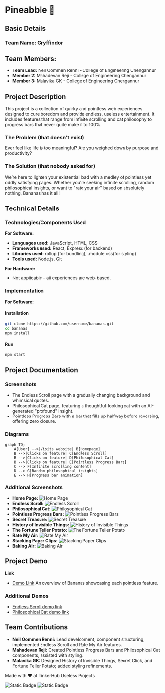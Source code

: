 # Pineabble 🎯

## Basic Details

### Team Name: Gryffindor

## Team Members:
- **Team Lead:** Neil Oommen Renni - College of Engineering Chengannur
- **Member 2:** Mahadevan Reji - College of Engineering Chengannur
- **Member 3:** Malavika GK - College of Engineering Chengannur

## Project Description

This project is a collection of quirky and pointless web experiences designed to cure boredom and provide endless, useless entertainment. It includes features that range from infinite scrolling and cat philosophy to progress bars that never quite make it to 100%.

### The Problem (that doesn't exist)

Ever feel like life is too meaningful? Are you weighed down by purpose and productivity?

### The Solution (that nobody asked for)

We’re here to lighten your existential load with a medley of pointless yet oddly satisfying pages. Whether you're seeking infinite scrolling, random philosophical insights, or want to "rate your air" based on absolutely nothing, Bananas has it all!

## Technical Details

### Technologies/Components Used

**For Software:**
- **Languages used:** JavaScript, HTML, CSS
- **Frameworks used:** React, Express (for backend)
- **Libraries used:** rollup (for bundling), .module.css(for styling)
- **Tools used:** Node.js, Git

**For Hardware:**
- Not applicable – all experiences are web-based.

### Implementation

**For Software:**

#### Installation

```bash
git clone https://github.com/username/bananas.git
cd bananas
npm install
```

#### Run

```bash
npm start
```

## Project Documentation

### Screenshots

- The Endless Scroll page with a gradually changing background and whimsical quotes.
- Philosophical Cat page, featuring a thoughtful-looking cat with an AI-generated "profound" insight.
- Pointless Progress Bars with a bar that fills up halfway before reversing, offering zero closure.

### Diagrams
```mermaid
graph TD;
    A[User] -->|Visits website| B[Homepage]
    B -->|Clicks on feature| C[Endless Scroll]
    B -->|Clicks on feature| D[Philosophical Cat]
    B -->|Clicks on feature| E[Pointless Progress Bars]
    C --> F[Infinite scrolling content]
    D --> G[Random philosophical insights]
    E --> H[Progress bar animation]
```

### Additional Screenshots

- **Home Page:** ![Home Page](screenShots/home.png)
- **Endless Scroll:** ![Endless Scroll](screenShots/endless.png)
- **Philosophical Cat:** ![Philosophical Cat](screenShots/philocat.png)
- **Pointless Progress Bars:** ![Pointless Progress Bars](screenShots/pointlessProg.png)
- **Secret Treasure:** ![Secret Treasure](screenShots/secretTre.png)
- **History of Invisible Things:** ![History of Invisible Things](screenShots/invi.png)
- **The Fortune Teller Potato:** ![The Fortune Teller Potato](screenShots/potato.png)
- **Rate My Air:** ![Rate My Air](screenShots/rateAir.png)
- **Stacking Paper Clips:** ![Stacking Paper Clips](screenShots/clips.png)
- **Baking Air:** ![Baking Air](screenShots/bake.png)

## Project Demo

**Link**
- [Demo Link](https://kichu12348.github.io/baananaa) An overview of Bananas showcasing each pointless feature.

### Additional Demos

- [Endless Scroll demo link](#)
- [Philosophical Cat demo link](#)

## Team Contributions

- **Neil Oommen Renni:** Lead development, component structuring, implemented Endless Scroll and Rate My Air features.
- **Mahadevan Reji:** Created Pointless Progress Bars and Philosophical Cat components, assisted with styling.
- **Malavika GK:** Designed History of Invisible Things, Secret Click, and Fortune Teller Potato; added styling refinements.

Made with ❤️ at TinkerHub Useless Projects

![Static Badge](https://img.shields.io/badge/TinkerHub-24?color=%23000000&link=https%3A%2F%2Fwww.tinkerhub.org%2F)
![Static Badge](https://img.shields.io/badge/UselessProject--24-24?link=https%3A%2F%2Fwww.tinkerhub.org%2Fevents%2FQ2Q1TQKX6Q%2FUseless%2520Projects)

